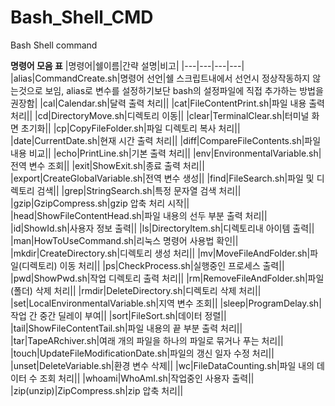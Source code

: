 # Bash_Shell_CMD
Bash Shell command

**명령어 모음 표**
|명령어|쉘이름|간략 설명|비고|
|---|---|---|---|
|alias|CommandCreate.sh|명령어 선언|쉘 스크립트내에서 선언시 정상작동하지 않는것으로 보임, alias로 변수를 설정하기보단 bash의 설정파일에 직접 추가하는 방법을 권장함|
|cal|Calendar.sh|달력 출력 처리||
|cat|FileContentPrint.sh|파일 내용 출력 처리||
|cd|DirectoryMove.sh|디렉토리 이동||
|clear|TerminalClear.sh|터미널 화면 초기화||
|cp|CopyFileFolder.sh|파일 디렉토리 복사 처리||
|date|CurrentDate.sh|현재 시간 출력 처리||
|diff|CompareFileContents.sh|파일 내용 비교||
|echo|PrintLine.sh|기본 출력 처리||
|env|EnvironmentalVariable.sh|전역 변수 조회||
|exit|ShowExit.sh|종료 출력 처리||
|export|CreateGlobalVariable.sh|전역 변수 생성||
|find|FileSearch.sh|파일 및 디렉토리 검색||
|grep|StringSearch.sh|특정 문자열 검색 처리||
|gzip|GzipCompress.sh|gzip 압축 처리 시작||
|head|ShowFileContentHead.sh|파일 내용의 선두 부분 출력 처리||
|id|ShowId.sh|사용자 정보 출력||
|ls|DirectoryItem.sh|디렉토리내 아이템 출력||
|man|HowToUseCommand.sh|리눅스 명령어 사용법 확인||
|mkdir|CreateDirectory.sh|디렉토리 생성 처리||
|mv|MoveFileAndFolder.sh|파일(디렉토리) 이동 처리||
|ps|CheckProcess.sh|실행중인 프로세스 출력||
|pwd|ShowPwd.sh|작업 디렉토리 출력 처리||
|rm|RemoveFileAndFolder.sh|파일(폴더) 삭제 처리||
|rmdir|DeleteDirectory.sh|디렉토리 삭제 처리||
|set|LocalEnvironmentalVariable.sh|지역 변수 조회||
|sleep|ProgramDelay.sh|작업 간 중간 딜레이 부여||
|sort|FileSort.sh|데이터 정렬||
|tail|ShowFileContentTail.sh|파일 내용의 끝 부분 출력 처리||
|tar|TapeARchiver.sh|여래 개의 파일을 하나의 파일로 묶거나 푸는 처리||
|touch|UpdateFileModificationDate.sh|파일의 갱신 일자 수정 처리||
|unset|DeleteVariable.sh|환경 변수 삭제||
|wc|FileDataCounting.sh|파일 내의 데이터 수 조회 처리||
|whoami|WhoAmI.sh|작업중인 사용자 출력||
|zip(unzip)|ZipCompress.sh|zip 압축 처리||